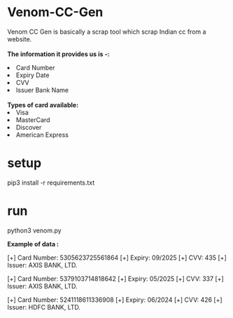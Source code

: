# Venom-CC-Gen
Venom CC Gen is basically a scrap tool which scrap Indian cc from a website.<br>
<br>
<b>The information it provides us is -:</b>
<li>Card Number</li>
<li>Expiry Date</li>
<li>CVV</li>
<li>Issuer Bank Name</li>
<br>
<b> Types of card available: </b>
<li>Visa</li>
<li>MasterCard</li>
<li>Discover</li>
<li>American Express</li>

# setup

pip3 install -r requirements.txt

# run

python3 venom.py

<b> Example of data : </b>
<p>
     [+] Card Number: 5305623725561864
     [+] Expiry: 09/2025
     [+] CVV: 435
     [+] Issuer: AXIS BANK, LTD.
 </p>
 <p>
     [+] Card Number: 5379103714818642
     [+] Expiry: 05/2025
     [+] CVV: 337
     [+] Issuer: AXIS BANK, LTD.
 </p>
 <p> 
     [+] Card Number: 5241118611336908
     [+] Expiry: 06/2024
     [+] CVV: 426
     [+] Issuer: HDFC BANK, LTD.
</p>
